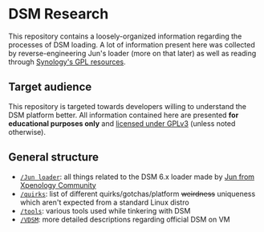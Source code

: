 # DSM Research

This repository contains a loosely-organized information regarding the processes of DSM loading. A lot of information 
present here was collected by reverse-engineering Jun's loader (more on that later) as well as reading through
[Synology's GPL resources](https://sourceforge.net/projects/dsgpl/files/Synology%20NAS%20GPL%20Source/).

## Target audience
This repository is targeted towards developers willing to understand the DSM platform better. All information contained
here are presented **for educational purposes only** and [licensed under GPLv3](LICENSE) (unless noted otherwise). 


## General structure
  - [`/Jun loader`](Jun%20loader): all things related to the DSM 6.x loader made by [Jun from Xpenology Community](https://xpenology.com/forum/topic/6253-dsm-61x-loader/)
  - [`/quirks`](quirks): list of different quirks/gotchas/platform ~~weirdness~~ uniqueness which aren't expected from a 
    standard Linux distro
  - [`/tools`](tools): various tools used while tinkering with DSM
  - [`/VDSM`](VDSM): more detailed descriptions regarding official DSM on VM
  
